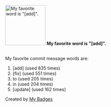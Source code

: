 <img src="https://github.com/my-badges/my-badges/blob/master/src/all-badges/favorite-word/favorite-word.png?raw=true" alt="My favorite word is &quot;[add]&quot;." title="My favorite word is &quot;[add]&quot;." width="128">
<strong>My favorite word is &quot;[add]&quot;.</strong>
<br><br>

My favorite commit message words are:

1. [add] (used 835 times)
2. [fix] (used 551 times)
3. to (used 205 times)
4. in (used 204 times)
5. [update] (used 162 times)


Created by <a href="https://github.com/my-badges/my-badges">My Badges</a>